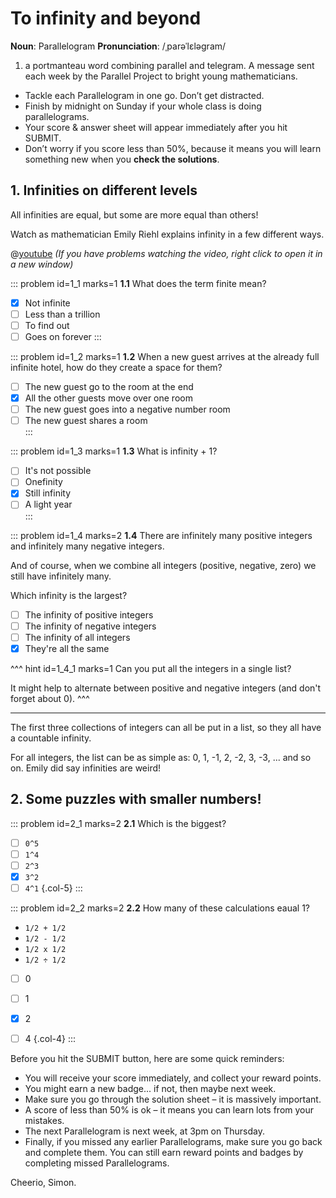 # To infinity and beyond

<div class="dictionary">

__Noun__: Parallelogram
__Pronunciation__: /ˌparəˈlɛləɡram/

1. a portmanteau word combining parallel and telegram. A message sent each
week by the Parallel Project to bright young mathematicians.

</div>

*	Tackle each Parallelogram in one go. Don’t get distracted.
*	Finish by midnight on Sunday if your whole class is doing parallelograms.
*	Your score & answer sheet will appear immediately after you hit SUBMIT.
*	Don’t worry if you score less than 50%, because it means you will learn something new when you __check the solutions__.


## 1. Infinities on different levels

All infinities are equal, but some are more equal than others!  

Watch as mathematician Emily Riehl explains infinity in a few different ways.  

@[youtube](Vp570S6Plt8?&end=394&rel=0) _(If you have problems watching the video, right click to open it in a new window)_

::: problem id=1_1 marks=1
__1.1__ What does the term finite mean?  

* [x] Not infinite
* [ ] Less than a trillion
* [ ] To find out
* [ ] Goes on forever
:::

::: problem id=1_2 marks=1
__1.2__ When a new guest arrives at the already full infinite hotel, how do they create a space for them?

* [ ] The new guest go to the room at the end  
* [x] All the other guests move over one room  
* [ ] The new guest goes into a negative number room  
* [ ] The new guest shares a room  
:::

::: problem id=1_3 marks=1
__1.3__ What is infinity + 1?  

* [ ] It's not possible  
* [ ] Onefinity  
* [x] Still infinity  
* [ ] A light year  
:::

::: problem id=1_4 marks=2
__1.4__ There are infinitely many positive integers and infinitely many negative integers.  

And of course, when we combine all integers (positive, negative, zero) we still have infinitely many.  

Which infinity is the largest?  

* [ ] The infinity of positive integers  
* [ ] The infinity of negative integers  
* [ ] The infinity of all integers  
* [x] They're all the same  

^^^ hint id=1_4_1 marks=1
Can you put all the integers in a single list?  

It might help to alternate between positive and negative integers (and don't forget about 0).
^^^

---

The first three collections of integers can all be put in a list, so they all have a countable infinity.  

For all integers, the list can be as simple as: 0, 1, -1, 2, -2, 3, -3, ... and so on. Emily did say infinities are weird!


## 2. Some puzzles with smaller numbers!

::: problem id=2_1 marks=2
__2.1__ Which is the biggest?  

* [ ] `0^5`
* [ ] `1^4`
* [ ] `2^3`
* [x] `3^2`
* [ ] `4^1`
{.col-5}
:::

::: problem id=2_2 marks=2
__2.2__ How many of these calculations eaual 1?

* `1/2 + 1/2`
* `1/2 - 1/2`
* `1/2 x 1/2`
* `1/2 ÷ 1/2`  
  

* [ ] 0
* [ ] 1
* [x] 2
* [ ] 4
{.col-4}
:::


Before you hit the SUBMIT button, here are some quick reminders:

*	You will receive your score immediately, and collect your reward points.
*	You might earn a new badge... if not, then maybe next week.
*	Make sure you go through the solution sheet – it is massively important.
*	A score of less than 50% is ok – it means you can learn lots from your mistakes.
*	The next Parallelogram is next week, at 3pm on Thursday.
*	Finally, if you missed any earlier Parallelograms, make sure you go back and complete them. You can still earn reward points and badges by completing missed Parallelograms.

Cheerio,
Simon.
